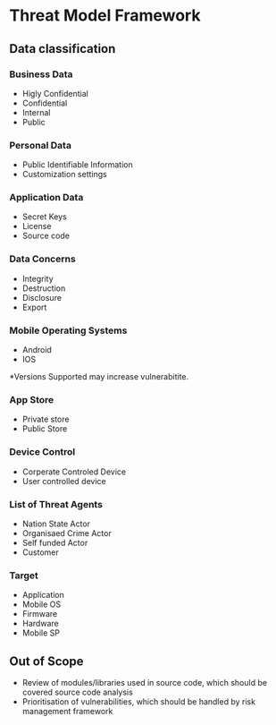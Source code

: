 # Threat Model Framework 



## Data classification 
 
 ### Business Data
 * Higly Confidential 
 * Confidential 
 * Internal 
 * Public
 
 ### Personal Data
 * Public Identifiable Information
 * Customization settings
 
 
 ### Application Data 
 * Secret Keys 
 * License 
 * Source code 
 
 
 ### Data Concerns 
 * Integrity 
 * Destruction
 * Disclosure
 * Export 
 
 ### Mobile Operating Systems
* Android 
* IOS 

*Versions Supported may increase vulnerabitite.  


 ### App Store
* Private store
* Public Store 

### Device Control
* Corperate Controled Device
* User controlled device 

 ### List of Threat Agents 
 * Nation State Actor
 * Organisaed Crime Actor
 * Self funded Actor
 * Customer
 
 ### Target 
* Application
* Mobile OS
* Firmware
* Hardware 
* Mobile SP

 
## Out of Scope
* Review of modules/libraries used in source code, which should be covered source code analysis
* Prioritisation of vulnerabilities, which should be handled by risk management framework 

